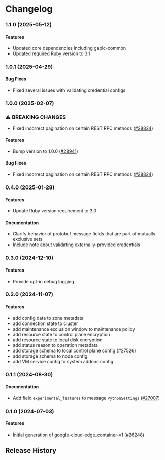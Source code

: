 # Changelog

### 1.1.0 (2025-05-12)

#### Features

* Updated core dependencies including gapic-common 
* Updated required Ruby version to 3.1 

### 1.0.1 (2025-04-29)

#### Bug Fixes

* Fixed several issues with validating credential configs 

### 1.0.0 (2025-02-07)

### ⚠ BREAKING CHANGES

* Fixed incorrect pagination on certain REST RPC methods ([#28824](https://github.com/googleapis/google-cloud-ruby/issues/28824))

#### Features

* Bump version to 1.0.0 ([#28941](https://github.com/googleapis/google-cloud-ruby/issues/28941)) 
#### Bug Fixes

* Fixed incorrect pagination on certain REST RPC methods ([#28824](https://github.com/googleapis/google-cloud-ruby/issues/28824)) 

### 0.4.0 (2025-01-28)

#### Features

* Update Ruby version requirement to 3.0 
#### Documentation

* Clarify behavior of protobuf message fields that are part of mutually-exclusive sets 
* Include note about validating externally-provided credentials 

### 0.3.0 (2024-12-10)

#### Features

* Provide opt-in debug logging 

### 0.2.0 (2024-11-07)

#### Features

* add config data to zone metadata 
* add connection state to cluster 
* add maintenance exclusion window to maintenance policy 
* add resource state to control plane encryption 
* add resource state to local disk encryption 
* add status reason to operation metadata 
* add storage schema to local control plane config ([#27526](https://github.com/googleapis/google-cloud-ruby/issues/27526)) 
* add storage schema to node config 
* add VM service config to system addons config 

### 0.1.1 (2024-08-30)

#### Documentation

* Add field `experimental_features` to message `PythonSettings` ([#27007](https://github.com/googleapis/google-cloud-ruby/issues/27007)) 

### 0.1.0 (2024-07-03)

#### Features

* Initial generation of google-cloud-edge_container-v1 ([#26248](https://github.com/googleapis/google-cloud-ruby/issues/26248)) 

## Release History
